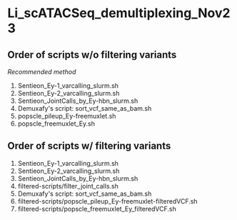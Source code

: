 # Li_scATACSeq_demultiplexing_Nov23

## Order of scripts w/o filtering variants

_Recommended method_

1. Sentieon_Ey-1_varcalling_slurm.sh
2. Sentieon_Ey-2_varcalling_slurm.sh
3. Sentieon_JointCalls_by_Ey-hbn_slurm.sh
4. Demuxafy's script: sort_vcf_same_as_bam.sh
5. popscle_pileup_Ey-freemuxlet.sh
6. popscle_freemuxlet_Ey.sh 

## Order of scripts w/ filtering variants

1. Sentieon_Ey-1_varcalling_slurm.sh
2. Sentieon_Ey-2_varcalling_slurm.sh
3. Sentieon_JointCalls_by_Ey-hbn_slurm.sh
4. filtered-scripts/filter_joint_calls.sh
5. Demuxafy's script: sort_vcf_same_as_bam.sh
6. filtered-scripts/popscle_pileup_Ey-freemuxlet-filteredVCF.sh
7. filtered-scripts/popscle_freemuxlet_Ey_filteredVCF.sh

